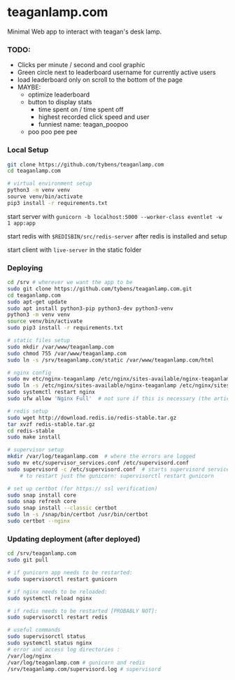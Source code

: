# teaganlamp.com

Minimal Web app to interact with teagan's desk lamp. 

### **TODO:** 

- Clicks per minute / second and cool graphic
- Green circle next to leaderboard username for currently active users
- load leaderboard only on scroll to the bottom of the page
- MAYBE:
  - optimize leaderboard
  - button to display stats
    - time spent on / time spent off 
    - highest recorded click speed and user
    - funniest name: teagan_poopoo
  - poo poo pee pee


### Local Setup

```Bash 
git clone https://github.com/tybens/teaganlamp.com
cd teaganlamp.com

# virtual environment setup
python3 -m venv venv
sourve venv/bin/activate
pip3 install -r requirements.txt
```

start server with `gunicorn -b localhost:5000 --worker-class eventlet -w 1 app:app`

start redis with `$REDISBIN/src/redis-server` after redis is installed and setup

start client with `live-server` in the static folder


### Deploying

```Bash
cd /srv # wherever we want the app to be
sudo git clone https://github.com/tybens/teaganlamp.com.git
cd teaganlamp.com
sudo apt-get update
sudo apt install python3-pip python3-dev python3-venv
python3 -m venv venv
source venv/bin/activate
sudo pip3 install -r requirements.txt

# static files setup
sudo mkdir /var/www/teaganlamp.com
sudo chmod 755 /var/www/teaganlamp.com
sudo ln -s /srv/teaganlamp.com/static /var/www/teaganlamp.com/html

# nginx config
sudo mv etc/nginx-teaganlamp /etc/nginx/sites-available/nginx-teaganlamp
sudo ln -s /etc/nginx/sites-available/nginx-teaganlamp /etc/nginx/sites-enabled/
sudo systemctl restart nginx
sudo ufw allow 'Nginx Full'  # not sure if this is necessary (the article said it was)

# redis setup 
sudo wget http://download.redis.io/redis-stable.tar.gz
tar xvzf redis-stable.tar.gz
cd redis-stable
sudo make install

# supervisor setup
mkdir /var/log/teaganlamp.com  # where the errors are logged
sudo mv etc/supervisor_services.conf /etc/supervisord.conf
sudo supervisord -c /etc/supervisord.conf  # starts supervisord services
	# to restart just the gunicorn: supervisorctl restart gunicorn

# set up certbot (for https:// ssl verification)
sudo snap install core
sudo snap refresh core
sudo snap install --classic certbot
sudo ln -s /snap/bin/certbot /usr/bin/certbot
sudo certbot --nginx
```

### Updating deployment (after deployed)
```Bash
cd /srv/teaganlamp.com
sudo git pull

# if gunicorn app needs to be restarted:
sudo supervisorctl restart gunicorn

# if nginx needs to be reloaded:
sudo systemctl reload nginx

# if redis needs to be restarted [PROBABLY NOT]:
sudo supervisorctl restart redis

# useful commands
sudo supervisorctl status
sudo systemctl status nginx
# error and access log directories :
/var/log/nginx
/var/log/teaganlamp.com # gunicorn and redis
/srv/teaganlamp.com/supervisord.log # supervisord

```

